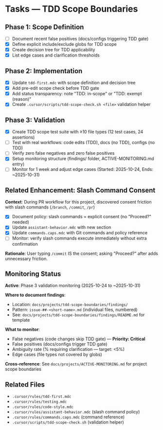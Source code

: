 # Tasks — TDD Scope Boundaries

## Phase 1: Scope Definition

- [ ] Document recent false positives (docs/configs triggering TDD gate)
- [x] Define explicit include/exclude globs for TDD scope
- [x] Create decision tree for TDD applicability
- [x] List edge cases and clarification thresholds

## Phase 2: Implementation

- [x] Update `tdd-first.mdc` with scope definition and decision tree
- [x] Add pre-edit scope check before TDD gate
- [x] Add status transparency: note "TDD: in-scope" or "TDD: exempt (reason)"
- [x] Create `.cursor/scripts/tdd-scope-check.sh <file>` validation helper

## Phase 3: Validation

- [x] Create TDD scope test suite with ≥10 file types (12 test cases, 24 assertions)
- [ ] Test with real workflows: code edits (TDD), docs (no TDD), configs (no TDD)
- [ ] Verify zero false negatives and zero false positives
- [x] Setup monitoring structure (findings/ folder, ACTIVE-MONITORING.md entry)
- [ ] Monitor for 1 week and adjust edge cases (Started: 2025-10-24, Ends: ~2025-10-31)

## Related Enhancement: Slash Command Consent

**Context**: During PR workflow for this project, discovered consent friction with slash commands (`/branch`, `/commit`, `/pr`)

- [x] Document policy: slash commands = explicit consent (no "Proceed?" needed)
- [x] Update `assistant-behavior.mdc` with new section
- [x] Update `commands.caps.mdc` with Git commands and policy reference
- [ ] Monitor: verify slash commands execute immediately without extra confirmation

**Rationale**: User typing `/commit` IS the consent; asking "Proceed?" after adds unnecessary friction.

## Monitoring Status

**Active**: Phase 3 validation monitoring (2025-10-24 to ~2025-10-31)

**Where to document findings**:

- Location: `docs/projects/tdd-scope-boundaries/findings/`
- Pattern: `issue-##-<short-name>.md` (individual files, numbered)
- See: `docs/projects/tdd-scope-boundaries/findings/README.md` for template

**What to monitor**:

- False negatives (code changes skip TDD gate) — **Priority: Critical**
- False positives (docs/configs trigger TDD gate)
- Ambiguity rate (% requiring clarification — target: <5%)
- Edge cases (file types not covered by globs)

**Cross-reference**: See `docs/projects/ACTIVE-MONITORING.md` for project scope boundaries

## Related Files

- `.cursor/rules/tdd-first.mdc`
- `.cursor/rules/testing.mdc`
- `.cursor/rules/code-style.mdc`
- `.cursor/rules/assistant-behavior.mdc` (slash command policy)
- `.cursor/rules/commands.caps.mdc` (command reference)
- `.cursor/scripts/tdd-scope-check.sh` (validation helper)
